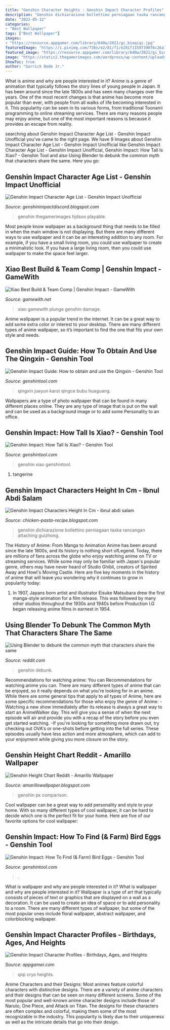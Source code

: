 ```yaml
---
title: "Genshin Character Heights : Genshin Impact Character Profiles"
description: "Genshin dichiarazione bollettino perniagaan taska rancangan attaching guizhong"
date: "2022-05-12"
categories:
- "Best Wallpaper"
tags: ["Best Wallpaper"]
images:
- "https://resource.appgamer.com/library/640w/2021/gi_bioqiqi.jpg"
featuredImage: "https://i.pinimg.com/736x/e2/81/f1/e281f1359739076c26a74807dc2d31ee.jpg"
featured_image: "https://resource.appgamer.com/library/640w/2021/gi_bioqiqi.jpg"
image: "https://static2.thegamerimages.com/wordpress/wp-content/uploads/2021/01/genshin-impact-best-characters-for-the-party.jpg"
ShowToc: true
author: "Garrick Bode Jr."
---
```



What is anime and why are people interested in it?
Anime is a genre of animation that typically follows the story lines of young people in Japan. It has been around since the late 1800s and has seen many changes over the years. One of the most recent changes is that anime has become more popular than ever, with people from all walks of life becoming interested in it. This popularity can be seen in its various forms, from traditional Toonami programming to online streaming services. There are many reasons people may enjoy anime, but one of the most important reasons is because it provides an escape from reality.

	

		
searching about Genshin Impact Character Age List - Genshin Impact Unofficial you've came to the right page. We have 9 Images about Genshin Impact Character Age List - Genshin Impact Unofficial like Genshin Impact Character Age List - Genshin Impact Unofficial, Genshin Impact: How Tall Is Xiao? - Genshin Tool and also Using Blender to debunk the common myth that characters share the same. Here you go:
		
    
## Genshin Impact Character Age List - Genshin Impact Unofficial

<img loading=lazy src="https://static2.thegamerimages.com/wordpress/wp-content/uploads/2021/01/genshin-impact-best-characters-for-the-party.jpg" onerror="this.onerror=null;this.src='https://tse1.mm.bing.net/th?id=OIP.U8r3XzS7UHzzntd8Q5yoCQHaD5&amp;pid=15.1';" alt="Genshin Impact Character Age List - Genshin Impact Unofficial">

_Source: genshinimpactdiscord.blogspot.com_

>genshin thegamerimages hjdsoo playable. 

	

Most people know wallpaper as a background thing that needs to be filled in when the main window is not displaying. But there are many different ways to use wallpaper and it can be an interesting addition to any room. For example, if you have a small living room, you could use wallpaper to create a minimalistic look. If you have a large living room, then you could use wallpaper to make the space feel larger.

    
## Xiao Best Build &amp; Team Comp | Genshin Impact - GameWith

<img loading=lazy src="https://gamewith-en.akamaized.net/img/original_a1cf4abe25f02fc5ce2d099c71756aa0.jpg" onerror="this.onerror=null;this.src='https://tse4.mm.bing.net/th?id=OIP.WN-V_vBIsTdE2CYdNEPNnQHaEC&amp;pid=15.1';" alt="Xiao Best Build &amp; Team Comp | Genshin Impact - GameWith">

_Source: gamewith.net_

>xiao gamewith plunge genshin damage. 

	

Anime wallpaper is a popular trend in the internet. It can be a great way to add some extra color or interest to your desktop. There are many different types of anime wallpaper, so it’s important to find the one that fits your own style and needs.

    
## Genshin Impact Guide: How To Obtain And Use The Qingxin - Genshin Tool

<img loading=lazy src="https://genshintool.com/wp-content/uploads/2021/08/unnamed-file-606.jpg" onerror="this.onerror=null;this.src='https://tse2.mm.bing.net/th?id=OIP.WVNfmLI7Xe_ugcLS7MM7qQHaCi&amp;pid=15.1';" alt="Genshin Impact Guide: How to obtain and use the Qingxin - Genshin Tool">

_Source: genshintool.com_

>qingxin jueyun karst qingce bubu huaguang. 

	



Wallpapers are a type of photo wallpaper that can be found in many different places online. They are any type of image that is put on the wall and can be used as a background image or to add some Personality to an office.

    
## Genshin Impact: How Tall Is Xiao? - Genshin Tool

<img loading=lazy src="https://genshintool.com/wp-content/uploads/2021/02/unnamed-file-65.jpg" onerror="this.onerror=null;this.src='https://tse3.mm.bing.net/th?id=OIP.EdnY-cQib4uGrzKrRFBhcgHaDt&amp;pid=15.1';" alt="Genshin Impact: How Tall Is Xiao? - Genshin Tool">

_Source: genshintool.com_

>genshin xiao genshintool. 

	

1. tangerine 

    
## Genshin Impact Characters Height In Cm - Ibnul Abdi Salam

<img loading=lazy src="https://i.pinimg.com/736x/e2/81/f1/e281f1359739076c26a74807dc2d31ee.jpg" onerror="this.onerror=null;this.src='https://tse1.mm.bing.net/th?id=OIP.sBKetXaGoCWs1nnylOEGBAHaWb&amp;pid=15.1';" alt="Genshin Impact Characters Height In Cm - ibnul abdi salam">

_Source: chicken-pasta-recipe.blogspot.com_

>genshin dichiarazione bollettino perniagaan taska rancangan attaching guizhong. 

	

The History of Anime: From Manga to Animation
Anime has been around since the late 1800s, and its history is nothing short ofLegend. Today, there are millions of fans across the globe who enjoy watching anime on TV or streaming services. While some may only be familiar with Japan's popular genre, others may have never heard of Studio Ghibli, creators of Spirited Away and Howl's Moving Castle. Here are five key moments in the history of anime that will leave you wondering why it continues to grow in popularity today:
1) In 1907, Japans born artist and illustrator Eisuke Matsubara drew the first manga-style animation for a film release. This was followed by many other studios throughout the 1930s and 1940s before Production I.G began releasing anime films in earnest in 1954.

    
## Using Blender To Debunk The Common Myth That Characters Share The Same

<img loading=lazy src="https://i.imgur.com/G1OBavE.png" onerror="this.onerror=null;this.src='https://tse3.mm.bing.net/th?id=OIP.Id3jX_KugWnghkXn_XWXsAHaEh&amp;pid=15.1';" alt="Using Blender to debunk the common myth that characters share the same">

_Source: reddit.com_

>genshin debunk. 

	

Recommendations for watching anime: You can
Recommendations for watching anime you can. There are many different types of anime that can be enjoyed, so it really depends on what you're looking for in an anime. While there are some general tips that apply to all types of Anime, here are some specific recommendations for those who enjoy the genre of Anime: 
-Watching a new show immediately after its release is always a great way to start an AnimeWalker day. This will give you a sense of when the next episode will air and provide you with a recap of the story before you even get started watching. 
-If you're looking for something more drawn out, try checking out OVA's or one-shots before getting into the full series. These episodes usually have less action and more atmosphere, which can add to your enjoyment while giving you more closure on the story.

    
## Genshin Height Chart Reddit - Amarillo Wallpaper

<img loading=lazy src="https://64.media.tumblr.com/ba1c45bbf6e5baba99f66e83011e3dcb/7386167f8d5fb738-f1/s500x750/a9fe1b5aea0be48625302149a8511a8e778e0e58.png" onerror="this.onerror=null;this.src='https://tse4.mm.bing.net/th?id=OIP.cLCKMPbOW7tgQhljMMiNxAHaEt&amp;pid=15.1';" alt="Genshin Height Chart Reddit - Amarillo Wallpaper">

_Source: amarillowallpaper.blogspot.com_

>genshin px comparison. 

	

Cool wallpaper can be a great way to add personality and style to your home. With so many different types of cool wallpaper, it can be hard to decide which one is the perfect fit for your home. Here are five of our favorite options for cool wallpaper: 

    
## Genshin Impact: How To Find (&amp; Farm) Bird Eggs - Genshin Tool

<img loading=lazy src="https://genshintool.com/wp-content/uploads/2021/02/unnamed-file-81-600x300.jpg" onerror="this.onerror=null;this.src='https://tse4.mm.bing.net/th?id=OIP.awr3eX1AqOECslaBihVuUQHaDt&amp;pid=15.1';" alt="Genshin Impact: How To Find (&amp; Farm) Bird Eggs - Genshin Tool">

_Source: genshintool.com_

>. 

	

What is wallpaper and why are people interested in it?
What is wallpaper and why are people interested in it?
Wallpaper is a type of art that typically consists of pieces of text or graphics that are displayed on a wall as a decoration. It can be used to create an idea of space or to add personality to a room. There are many different types of wallpaper, but some of the most popular ones include floral wallpaper, abstract wallpaper, and colorblocking wallpaper.

    
## Genshin Impact Character Profiles - Birthdays, Ages, And Heights

<img loading=lazy src="https://resource.appgamer.com/library/640w/2021/gi_bioqiqi.jpg" onerror="this.onerror=null;this.src='https://tse1.mm.bing.net/th?id=OIP.wRcVAWJ8QOrEc7QozVt1QQHaJo&amp;pid=15.1';" alt="Genshin Impact Character Profiles - Birthdays, Ages, and Heights">

_Source: appgamer.com_

>qiqi cryo heights. 

	

Anime Characters and their Designs: Most animes feature colorful characters with distinctive designs.
There are a variety of anime characters and their designs that can be seen on many different screens. Some of the most popular and well-known anime character designs include those of Naruto, One Piece, and Attack on Titan. The designs for these characters are often complex and colorful, making them some of the most recognizable in the industry. This popularity is likely due to their uniqueness as well as the intricate details that go into their design.

